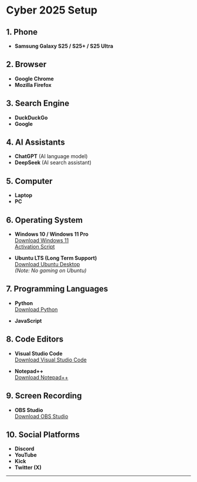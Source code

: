 # Cyber 2025 Setup

## 1. **Phone**
- **Samsung Galaxy S25 / S25+ / S25 Ultra**

## 2. **Browser**
- **Google Chrome**
- **Mozilla Firefox**

## 3. **Search Engine**
- **DuckDuckGo**
- **Google**

## 4. **AI Assistants**
- **ChatGPT** (AI language model)
- **DeepSeek** (AI search assistant)

## 5. **Computer**
- **Laptop**
- **PC**

## 6. **Operating System**
- **Windows 10 / Windows 11 Pro**  
  [Download Windows 11](https://www.microsoft.com/en-us/software-download/windows11)  
  [Activation Script](https://github.com/massgravel/Microsoft-Activation-Scripts)
  
- **Ubuntu LTS (Long Term Support)**  
  [Download Ubuntu Desktop](https://ubuntu.com/download/desktop)  
  *(Note: No gaming on Ubuntu)*

## 7. **Programming Languages**
- **Python**  
  [Download Python](https://www.python.org/downloads)
  
- **JavaScript**

## 8. **Code Editors**
- **Visual Studio Code**  
  [Download Visual Studio Code](https://code.visualstudio.com/Download)
  
- **Notepad++**  
  [Download Notepad++](https://notepad-plus-plus.org/downloads)

## 9. **Screen Recording**
- **OBS Studio**  
  [Download OBS Studio](https://obsproject.com/)

## 10. **Social Platforms**
- **Discord**  
- **YouTube**  
- **Kick**  
- **Twitter (X)**

---
